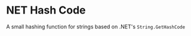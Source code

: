NET Hash Code
=============

A small hashing function for strings based on .NET's
`String.GetHashCode`

